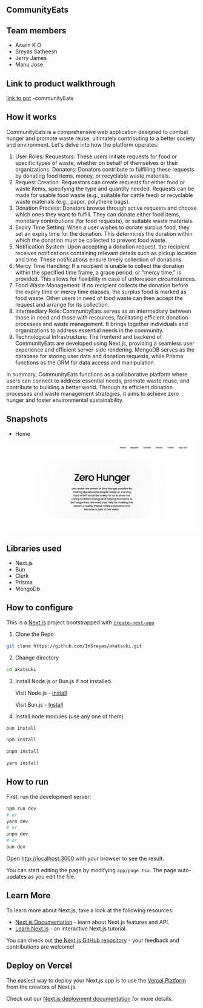 ## CommunityEats

## Team members

- Aswin K O
- Sreyas Satheesh
- Jerry James
- Manu Jose

## Link to product walkthrough

[link to ppt](./docs/Waste%20Control%20and%20food%20donation%20application.pptx)
-communityEats

## How it works

CommunityEats is a comprehensive web application designed to combat hunger and promote waste reuse, ultimately contributing to a better society and environment. Let's delve into how the platform operates:

1. User Roles:
Requestors: These users initiate requests for food or specific types of waste, whether on behalf of themselves or their organizations.
Donators: Donators contribute to fulfilling these requests by donating food items, money, or recyclable waste materials.
2. Request Creation:
Requestors can create requests for either food or waste items, specifying the type and quantity needed. Requests can be made for usable food waste (e.g., suitable for cattle feed) or recyclable waste materials (e.g., paper, polythene bags).
3. Donation Process:
Donators browse through active requests and choose which ones they want to fulfill. They can donate either food items, monetary contributions (for food requests), or suitable waste materials.
4. Expiry Time Setting:
When a user wishes to donate surplus food, they set an expiry time for the donation. This determines the duration within which the donation must be collected to prevent food waste.
5. Notification System:
Upon accepting a donation request, the recipient receives notifications containing relevant details such as pickup location and time. These notifications ensure timely collection of donations.
6. Mercy Time Handling:
If a recipient is unable to collect the donation within the specified time frame, a grace period, or "mercy time," is provided. This allows for flexibility in case of unforeseen circumstances.
7. Food Waste Management:
If no recipient collects the donation before the expiry time or mercy time elapses, the surplus food is marked as food waste. Other users in need of food waste can then accept the request and arrange for its collection.
8. Intermediary Role:
CommunityEats serves as an intermediary between those in need and those with resources, facilitating efficient donation processes and waste management. It brings together individuals and organizations to address essential needs in the community.
9. Technological Infrastructure:
The frontend and backend of CommunityEats are developed using Next.js, providing a seamless user experience and efficient server-side rendering. MongoDB serves as the database for storing user data and donation requests, while Prisma functions as the ORM for data access and manipulation.

In summary, CommunityEats functions as a collaborative platform where users can connect to address essential needs, promote waste reuse, and contribute to building a better world. Through its efficient donation processes and waste management strategies, it aims to achieve zero hunger and foster environmental sustainability.

## Snapshots

- Home

![ss](./docs/snapshots/home.png)

## Libraries used
- Next.js
- Bun
- Clerk
- Prisma
- MongoDb

## How to configure

This is a [Next.js](https://nextjs.org/) project bootstrapped with [`create-next-app`](https://github.com/vercel/next.js/tree/canary/packages/create-next-app).

1. Clone the Repo
```bash
git clone https://github.com/ImSreyas/akatsuki.git
```

2. Change directory
```bash
cd akatsuki
```

3. Install Node.js or Bun.js if not installed.
   
   Visit Node.js - [Install](https://nodejs.org/en/download)

   Visit Bun.js - [Install](https://bun.sh/)

  
5. Install node modules (use any one of them)
```bash
bun install
```
```bash
npm install
```
```bash
pnpm install
```
```bash
yarn install
```

## How to run

First, run the development server:

```bash
npm run dev
# or
yarn dev
# or
pnpm dev
# or
bun dev
```

Open [http://localhost:3000](http://localhost:3000) with your browser to see the result.

You can start editing the page by modifying `app/page.tsx`. The page auto-updates as you edit the file.

## Learn More

To learn more about Next.js, take a look at the following resources:

- [Next.js Documentation](https://nextjs.org/docs) - learn about Next.js features and API.
- [Learn Next.js](https://nextjs.org/learn) - an interactive Next.js tutorial.

You can check out [the Next.js GitHub repository](https://github.com/vercel/next.js/) - your feedback and contributions are welcome!

## Deploy on Vercel

The easiest way to deploy your Next.js app is to use the [Vercel Platform](https://vercel.com/new?utm_medium=default-template&filter=next.js&utm_source=create-next-app&utm_campaign=create-next-app-readme) from the creators of Next.js.

Check out our [Next.js deployment documentation](https://nextjs.org/docs/deployment) for more details.
